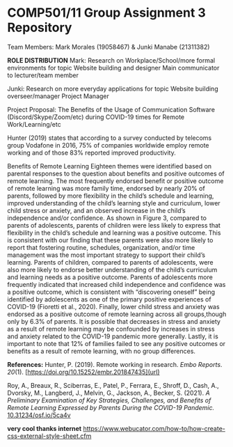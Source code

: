 # COMP501/11 Group Assignment 3 Repository

Team Members:
Mark Morales (19058467) & Junki Manabe (21311382)

**ROLE DISTRIBUTION**
Mark:
Research on Workplace/School/more formal environments for topic
Website building and designer
Main communicator to lecturer/team member 



Junki:
Research on more everyday applications for topic
Website building overseer/manager
Project Manager



Project Proposal: The Benefits of the Usage of Communication Software (Discord/Skype/Zoom/etc) during COVID-19 times for Remote Work/Learning/etc


Hunter (2019) states that according to a survey conducted by telecoms group Vodafone in 2016, 75% of companies worldwide employ remote working and of those 83% reported improved productivity.




Benefits of Remote Learning
Eighteen themes were identified based on parental responses to the question about benefits and positive outcomes of remote learning. The most frequently endorsed benefit or positive outcome of remote learning was more family time, endorsed by nearly 20% of parents, followed by more flexibility in the child’s schedule and learning, improved understanding of the child’s learning style and curriculum, lower child stress or anxiety, and an observed increase in the child’s independence and/or confidence. As shown in Figure 3, compared to parents of adolescents, parents of children were less likely to express that flexibility in the child’s schedule and learning was a positive outcome. This is consistent with our finding that these parents were also more likely to report that fostering routine, schedules, organization, and/or time management was the most important strategy to support their child’s learning. Parents of children, compared to parents of adolescents, were also more likely to endorse better understanding of the child’s curriculum and learning needs as a positive outcome. Parents of adolescents more frequently indicated that increased child independence and confidence was a positive outcome, which is consistent with “discovering oneself” being identified by adolescents as one of the primary positive experiences of COVID-19 (Fioretti et al., 2020). Finally, lower child stress and anxiety was endorsed as a positive outcome of remote learning across all groups,though only by 6.3% of parents. It is possible that decreases in stress and anxiety as a result of remote learning may be confounded by increases in stress and anxiety related to the COVID-19 pandemic more generally. Lastly, it is important to note that 12% of families failed to see any positive outcomes or benefits as a result of remote learning, with no group differences.


















**References:**
Hunter, P. (2019). Remote working in research. _Embo Reports_. _20_(1).
  [https://doi.org/10.15252/embr.201847435](url)
  
 Roy, A., Breaux, R., Sciberras, E., Patel, P., Ferrara, E., Shroff, D., Cash, A., Dvorsky, M., Langberd, J., Melvin, G., Jackson, A., Becker, S. (2021). _A Preliminary Examination of Key Strategies, Challenges, and Benefits of Remote Learning Expressed by Parents During the COVID-19 Pandemic._ [10.31234/osf.io/5ca4v](url)
 
**very cool thanks internet**
https://www.webucator.com/how-to/how-create-css-external-style-sheet.cfm
